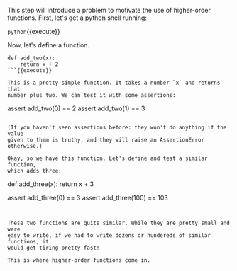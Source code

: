This step will introduce a problem to motivate the use of higher-order
functions. First, let's get a python shell running:

`python`{{execute}}

Now, let's define a function.

```
def add_two(x):
    return x + 2
```{{execute}}

This is a pretty simple function. It takes a number `x` and returns that
number plus two. We can test it with some assertions:

```
assert add_two(0) == 2
assert add_two(1) == 3
```{{execute}}

(If you haven't seen assertions before: they won't do anything if the value
given to them is truthy, and they will raise an AssertionError otherwise.)

Okay, so we have this function. Let's define and test a similar function,
which adds three:

```
def add_three(x):
    return x + 3

assert add_three(0) == 3
assert add_three(100) == 103
```{{execute}}


These two functions are quite similar. While they are pretty small and were
easy to write, if we had to write dozens or hundereds of similar functions, it
would get tiring pretty fast!

This is where higher-order functions come in.
